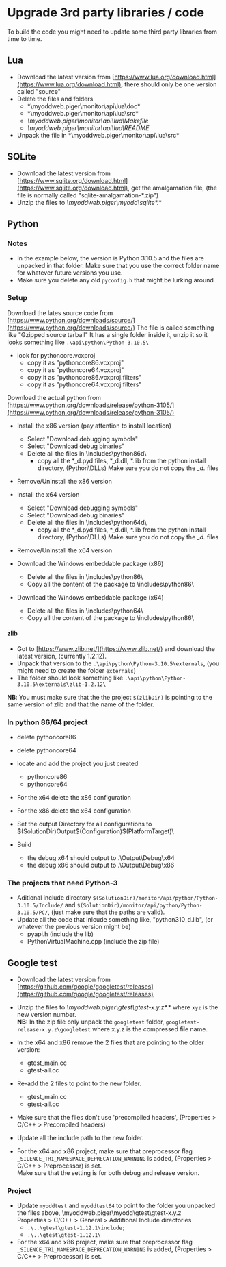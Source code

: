 # Upgrade 3rd party libraries / code
To build the code you might need to update some third party libraries from time to time.
  
## Lua
- Download the latest version from [https://www.lua.org/download.html](https://www.lua.org/download.html), there should only be one version called "source"
- Delete the files and folders
	- *\myoddweb.piger\monitor\api\lua\doc\*
	- *\myoddweb.piger\monitor\api\lua\src\*
	- *\myoddweb.piger\monitor\api\lua\Makefile*
	- *\myoddweb.piger\monitor\api\lua\README*
- Unpack the file in *\myoddweb.piger\monitor\api\lua\src\*

## SQLite
- Download the latest version from [https://www.sqlite.org/download.html](https://www.sqlite.org/download.html), get the amalgamation file, (the file is normally called "sqlite-amalgamation-*.zip")
- Unzip the files to *\myoddweb.piger\myodd\sqlite\*.**

## Python

### Notes

- In the example below, the version is Python 3.10.5 and the files are unpacked in that folder.
Make sure that you use the correct folder name for whatever future versions you use.
- Make sure you delete any old `pyconfig.h` that might be lurking around

### Setup

Download the lates source code from [https://www.python.org/downloads/source/](https://www.python.org/downloads/source/)
The file is called something like "Gzipped source tarball"
It has a single folder inside it, unzip it so it looks something like `.\api\python\Python-3.10.5\`

- look for pythoncore.vcxproj
  - copy it as "pythoncore86.vcxproj"
  - copy it as "pythoncore64.vcxproj"
  - copy it as "pythoncore86.vcxproj.filters"
  - copy it as "pythoncore64.vcxproj.filters"
  
Download the actual python from [https://www.python.org/downloads/release/python-3105/](https://www.python.org/downloads/release/python-3105/)

- Install the x86 version (pay attention to install location)
  - Select "Download debugging symbols"
  - Select "Download debug binaries"
  - Delete all the files in \includes\python86d\	  
    - copy all the *_d.pyd files, *_d.dll, *.lib from the python install directory, (Python\DLLs)
	  Make sure you do not copy the *_d.* files
- Remove/Uninstall the x86 version

- Install the x64 version
  - Select "Download debugging symbols"
  - Select "Download debug binaries"
  - Delete all the files in \includes\python64d\	  
    - copy all the *_d.pyd files, *_d.dll, *.lib from the python install directory, (Python\DLLs)
	  Make sure you do not copy the *_d.* files
- Remove/Uninstall the x64 version

- Download the Windows embeddable package (x86) 
  - Delete all the files in \includes\python86\
  - Copy all the content of the package to \includes\python86\
- Download the Windows embeddable package (x64) 
  - Delete all the files in \includes\python64\
  - Copy all the content of the package to \includes\python86\

#### zlib

- Got to [https://www.zlib.net/](https://www.zlib.net/) and download the latest version, (currently 1.2.12).
- Unpack that version to the `.\api\python\Python-3.10.5\externals`, (you might need to create the folder `externals`)
- The folder should look something like `.\api\python\Python-3.10.5\externals\zlib-1.2.12\`

**NB**: You must make sure that the the project `$(zlibDir)` is pointing to the same version of zlib and that the name of the folder.

### In python 86/64 project

  - delete pythoncore86
  - delete pythoncore64
  - locate and add the project you just created
    - pythoncore86
    - pythoncore64

- For the x64 delete the x86 configuration
- For the x86 delete the x64 configuration
- Set the output Directory for all configurations to $(SolutionDir)Output\$(Configuration)\$(PlatformTarget)\

- Build 
  - the debug x64 should output to .\Output\Debug\x64
  - the debug x86 should output to .\Output\Debug\x86
  
### The projects that need Python-3

- Aditional include directory `$(SolutionDir)/monitor/api/python/Python-3.10.5/Include/` and `$(SolutionDir)/monitor/api/python/Python-3.10.5/PC/`, (just make sure that the paths are valid).  
- Update all the code that inlcude something like, "python310_d.lib", (or whatever the previous version might be)
  - pyapi.h (include the lib)
  - PythonVirtualMachine.cpp (include the zip file)

## Google test

- Download the latest version from [https://github.com/google/googletest/releases](https://github.com/google/googletest/releases)
- Unzip the files to *\myoddweb.piger\gtest\gtest-x.y.z\*.** where `xyz` is the new version number.     
**NB:** In the zip file only unpack the `googletest` folder, `googletest-release-x.y.z\googletest` where x.y.z is the compressed file name.

- In the x64 and x86 remove the 2 files that are pointing to the older version: 
  - gtest_main.cc
  - gtest-all.cc
- Re-add the 2 files to point to the new folder.
  - gtest_main.cc
  - gtest-all.cc
- Make sure that the files don't use 'precompiled headers', (Properties > C/C++ > Precompiled headers)
- Update all the include path to the new folder.
- For the x64 and x86 project, make sure that preprocessor flag `_SILENCE_TR1_NAMESPACE_DEPRECATION_WARNING` is added, (Properties > C/C++ > Preprocessor) is set.    
Make sure that the setting is for both debug and release version. 

### Project

- Update `myoddtest` and `myoddtest64` to point to the folder you unpacked the files above, \myoddweb.piger\myodd\gtest\gtest-x.y.z    
Properties > C/C++ > General > Additional Include directories 
  - `.\..\gtest\gtest-1.12.1\include;`
  - `.\..\gtest\gtest-1.12.1\`
- For the x64 and x86 project, make sure that preprocessor flag `_SILENCE_TR1_NAMESPACE_DEPRECATION_WARNING` is added, (Properties > C/C++ > Preprocessor) is set.